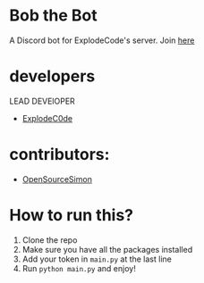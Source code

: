 # Bob the Bot
A Discord bot for ExplodeCode's server. Join [here](https://discord.gg/jWS24SryVx)

# developers


LEAD DEVElOPER
<ul>
<li><a href="">ExplodeC0de</a></li>
</ul>


# contributors:
<ul>
<li><a href="https://github.com/OpenSourceSimon">OpenSourceSimon</a></li>
</ul>


# How to run this?
1. Clone the repo
2. Make sure you have all the packages installed
3. Add your token in `main.py` at the last line
4. Run `python main.py` and enjoy!

